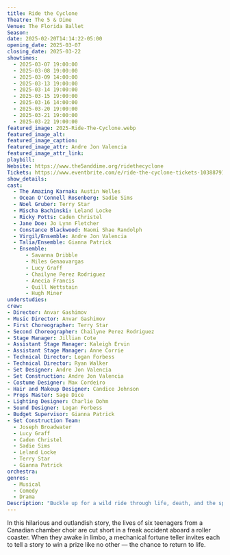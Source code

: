 ```yaml
---
title: Ride the Cyclone
Theatre: The 5 & Dime
Venue: The Florida Ballet
Season: 
date: 2025-02-20T14:14:22-05:00
opening_date: 2025-03-07
closing_date: 2025-03-22
showtimes:
  - 2025-03-07 19:00:00
  - 2025-03-08 19:00:00
  - 2025-03-09 14:00:00
  - 2025-03-13 19:00:00
  - 2025-03-14 19:00:00
  - 2025-03-15 19:00:00
  - 2025-03-16 14:00:00
  - 2025-03-20 19:00:00
  - 2025-03-21 19:00:00
  - 2025-03-22 19:00:00
featured_image: 2025-Ride-The-Cyclone.webp
featured_image_alt: 
featured_image_caption: 
featured_image_attr: Andre Jon Valencia
featured_image_attr_link: 
playbill: 
Website: https://www.the5anddime.org/ridethecyclone
Tickets: https://www.eventbrite.com/e/ride-the-cyclone-tickets-1038879174577
show_details: 
cast:
  - The Amazing Karnak: Austin Welles
  - Ocean O'Connell Rosenberg: Sadie Sims
  - Noel Gruber: Terry Star
  - Mischa Bachinski: Leland Locke
  - Ricky Potts: Caden Christel
  - Jane Doe: Jo Lynn Fletcher
  - Constance Blackwood: Naomi Shae Randolph
  - Virgil/Ensemble: Andre Jon Valencia
  - Talia/Ensemble: Gianna Patrick
  - Ensemble:
      - Savanna Dribble
      - Miles Genaovargas
      - Lucy Graff
      - Chailyne Perez Rodriguez
      - Anecia Francis
      - Quill Wettstain
      - Hugh Miner
understudies:
crew:
- Director: Anvar Gashimov
- Music Director: Anvar Gashimov
- First Choreographer: Terry Star
- Second Choreographer: Chailyne Perez Rodriguez
- Stage Manager: Jillian Cote
- Assistant Stage Manager: Kaleigh Ervin
- Assistant Stage Manager: Anne Corrie
- Technical Director: Logan Forbess
- Technical Director: Ryan Walker
- Set Designer: Andre Jon Valencia
- Set Construction: Andre Jon Valencia
- Costume Designer: Max Cordeiro
- Hair and Makeup Designer: Candice Johnson
- Props Master: Sage Dice
- Lighting Designer: Charlie Dohm
- Sound Designer: Logan Forbess
- Budget Supervisor: Gianna Patrick
- Set Construction Team:
  - Joseph Broadwater
  - Lucy Graff
  - Caden Christel
  - Sadie Sims
  - Leland Locke
  - Terry Star
  - Gianna Patrick
orchestra:
genres:
  - Musical
  - Comedy
  - Drama
Description: "Buckle up for a wild ride through life, death, and the spaces in between. This darkly uproarious musical dares to ask the question: What story would you tell to win a chance at more life?"
---
```

In this hilarious and outlandish story, the lives of six teenagers from a Canadian chamber choir are cut short in a freak accident aboard a roller coaster. When they awake in limbo, a mechanical fortune teller invites each to tell a story to win a prize like no other — the chance to return to life.